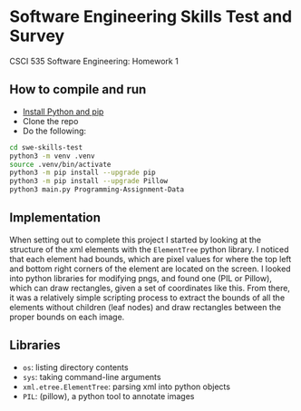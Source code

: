 # Software Engineering Skills Test and Survey
CSCI 535 Software Engineering: Homework 1

## How to compile and run
* [Install Python and pip](https://www.python.org/downloads/)
* Clone the repo
* Do the following:
```sh
cd swe-skills-test
python3 -m venv .venv
source .venv/bin/activate
python3 -m pip install --upgrade pip
python3 -m pip install --upgrade Pillow
python3 main.py Programming-Assignment-Data
```

## Implementation
When setting out to complete this project I started by looking at the structure of the xml elements with the `ElementTree` python library. I noticed that each element had bounds, which are pixel values for where the top left and bottom right corners of the element are located on the screen. I looked into python libraries for modifying pngs, and found one (PIL or Pillow), which can draw rectangles, given a set of coordinates like this. From there, it was a relatively simple scripting process to extract the bounds of all the elements without children (leaf nodes) and draw rectangles between the proper bounds on each image.

## Libraries
* `os`: listing directory contents
* `sys`: taking command-line arguments
* `xml.etree.ElementTree`: parsing xml into python objects
* `PIL`: (pillow), a python tool to annotate images
